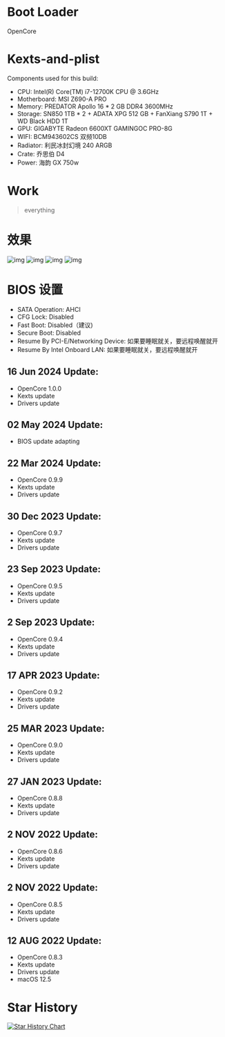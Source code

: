 # Boot Loader

OpenCore

# Kexts-and-plist

Components used for this build:

- CPU: Intel(R) Core(TM) i7-12700K CPU @ 3.6GHz
- Motherboard: MSI Z690-A PRO
- Memory: PREDATOR Apollo 16 * 2 GB DDR4 3600MHz
- Storage: SN850 1TB * 2 + ADATA XPG 512 GB + FanXiang S790 1T + WD Black HDD 1T
- GPU: GIGABYTE Radeon 6600XT GAMINGOC PRO-8G
- WIFI: BCM943602CS 双频10DB
- Radiator: 利民冰封幻境 240 ARGB
- Crate: 乔思伯 D4
- Power: 海韵 GX 750w

# Work

> everything

# 效果
![img](https://github.com/wangwanjie/MSI-Z690-A-PRO-12700K-6600XT/blob/main/Images/boot.png)
![img](https://github.com/wangwanjie/MSI-Z690-A-PRO-12700K-6600XT/blob/main/Images/summary.png)
![img](https://github.com/wangwanjie/MSI-Z690-A-PRO-12700K-6600XT/blob/main/Images/settings.png)
![img](https://github.com/wangwanjie/MSI-Z690-A-PRO-12700K-6600XT/blob/main/Images/neofetch.png)

# BIOS 设置

- SATA Operation: AHCI
- CFG Lock: Disabled
- Fast Boot: Disabled（建议)
- Secure Boot: Disabled
- Resume By PCI-E/Networking Device: 如果要睡眠就关，要远程唤醒就开
- Resume By Intel Onboard LAN: 如果要睡眠就关，要远程唤醒就开

## 16 Jun 2024 Update:
- OpenCore 1.0.0
- Kexts update
- Drivers update

## 02 May 2024 Update:
- BIOS update adapting

## 22 Mar 2024 Update:
- OpenCore 0.9.9
- Kexts update
- Drivers update

## 30 Dec 2023 Update:
- OpenCore 0.9.7
- Kexts update
- Drivers update

## 23 Sep 2023 Update:
- OpenCore 0.9.5
- Kexts update
- Drivers update

## 2 Sep 2023 Update:
- OpenCore 0.9.4
- Kexts update
- Drivers update

## 17 APR 2023 Update:
- OpenCore 0.9.2
- Kexts update
- Drivers update

## 25 MAR 2023 Update:
- OpenCore 0.9.0
- Kexts update
- Drivers update

## 27 JAN 2023 Update:
- OpenCore 0.8.8
- Kexts update
- Drivers update

## 2 NOV 2022 Update:
- OpenCore 0.8.6
- Kexts update
- Drivers update

## 2 NOV 2022 Update:
- OpenCore 0.8.5
- Kexts update
- Drivers update

## 12 AUG 2022 Update:
- OpenCore 0.8.3
- Kexts update
- Drivers update
- macOS 12.5

# Star History

[![Star History Chart](https://api.star-history.com/svg?repos=wangwanjie/MSI-Z690-A-PRO-12700K-6600XT&type=Date)](https://star-history.com/#wangwanjie/MSI-Z690-A-PRO-12700K-6600XT&Date)